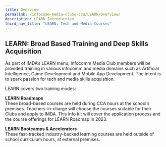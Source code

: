 ```yaml
---
title: Overview
permalink: /infocomm-media-clubs-cca/LEARN/Overview/
description: LEARN Introduction
third_nav_title: "LEARN: Tech and Media Courses"
---
```

## LEARN: Broad Based Training and Deep Skills Acquisition

As part of IMDA’s LEARN menu, Infocomm Media Club members will be provided training in various infocomm and media domains such as Artificial Intelligence, Game Development and Mobile App Development. The intent is to spark passion for tech and media skills acquisition.

LEARN covers two training modes:

**LEARN Roadmaps**
<br>These broad-based courses are held during CCA hours at the school’s premises. Teachers-in-charge will choose the courses suitable for their Clubs and apply to IMDA. This info kit will cover the application process and the course offerings for LEARN Roadmap in 2023.

**LEARN Bootcamps & Accelerators**
<br>These fast-tracked industry-backed learning courses are held outside of school curriculum hours, at external premises.